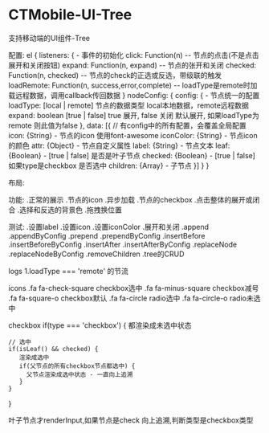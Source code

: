 # CTMobile-UI-Tree
支持移动端的UI组件-Tree










配置:
el
{
  listeners: { - 事件的初始化
    click: Function(n) -- 节点的点击(不是点击展开和关闭按钮)
    expand: Function(n, expand) -- 节点的张开和关闭
    checked: Function(n, checked) -- 节点的check的正选或反选，带级联的触发
    loadRemote: Function(n, success,error,complete) -- loadType是remote时加载远程数据，调用callback传回数据
  } 
  nodeConfig: {
    config: { - 节点统一的配置
      loadType: [local | remote] 节点的数据类型 local本地数据，remote远程数据
      expand: boolean [true | false] true 展开, false 关闭 默认展开, 如果loadType为remote 则此值为false
    },
    data: [{
      // 有config中的所有配置，会覆盖全局配置
      icon: {String} - 节点的icon 使用font-awesome
      iconColor: {String} - 节点icon的颜色
      attr: {Object} - 节点自定义属性
      label: {String} - 节点文本
      leaf: {Boolean} - [true | false] 是否是叶子节点
      checked: {Boolean} - [true | false] 如果type是checkbox 是否选中
      children: {Array} - 子节点
    }]
  }
}

布局:

<div class="ct-tree">
  <div class="ct-tree-node">
    <div class="ct-tree-item"></div>
    <div class="ct-tree-children"></div>
  </div>
</div>

功能:
 .正常的展示
 .节点的icon
 .异步加载
 .节点的checkbox
 .点击整体的展开或闭合
 .选择和反选的背景色
 .拖拽换位置
 
测试:
 .设置label
 .设置icon
 .设置iconColor
 .展开和关闭
 .append
 .appendByConfig
 .prepend
 .prependByConfig
 .insertBefore
 .insertBeforeByConfig
 .insertAfter
 .insertAfterByConfig
 .replaceNode
 .replaceNodeByConfig
 .removeChildren
 .tree的CRUD 
 
logs
 1.loadType === 'remote' 的节流 
 
icons
 .fa fa-check-square checkbox选中
 .fa fa-minus-square checkbox减号
 .fa fa-square-o checkbox默认
 .fa fa-circle  radio选中
 .fa fa-circle-o radio未选中
 
checkbox
 if(type === 'checkbox') {
    都渲染成未选中状态
    
    // 选中
    if(isLeaf() && checked) {
       渲染成选中
       if(父节点的所有checkbox节点都选中) {
         父节点渲染成选中状态 - 一直向上追溯
       }
    }
 }
   
 
 叶子节点才renderInput,如果节点是check
 向上追溯,判断类型是checkbox类型 